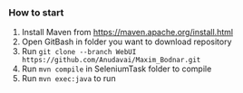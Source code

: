 ### How to start
1. Install Maven from https://maven.apache.org/install.html
1. Open GitBash in folder you want to download repository
2. Run `git clone --branch WebUI https://github.com/Anudavai/Maxim_Bodnar.git`
3. Run `mvn compile` in SeleniumTask folder to compile
4. Run `mvn exec:java` to run
